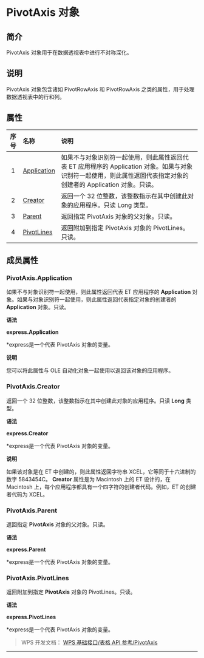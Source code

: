 # PivotAxis 对象

## 简介

PivotAxis 对象用于在数据透视表中进行不对称深化。

## 说明

PivotAxis 对象包含诸如 PivotRowAxis 和 PivotRowAxis 之类的属性，用于处理数据透视表中的行和列。

## 属性

| 序号 | 名称                                  | 说明                                                                                                                                                               |
|:----:|:--------------------------------------|:-------------------------------------------------------------------------------------------------------------------------------------------------------------------|
|  1   | [Application](#PivotAxis.Application) | 如果不与对象识别符一起使用，则此属性返回代表 ET 应用程序的 Application 对象。如果与对象识别符一起使用，则此属性返回代表指定对象的创建者的 Application 对象。只读。 |
|  2   | [Creator](#PivotAxis.Creator)         | 返回一个 32 位整数，该整数指示在其中创建此对象的应用程序。只读 Long 类型。                                                                                         |
|  3   | [Parent](#PivotAxis.Parent)           | 返回指定 PivotAxis 对象的父对象。只读。                                                                                                                            |
|  4   | [PivotLines](#PivotAxis.PivotLines)   | 返回附加到指定 PivotAxis 对象的 PivotLines。只读。                                                                                                                 |

## 成员属性

### PivotAxis.Application

如果不与对象识别符一起使用，则此属性返回代表 ET 应用程序的 **Application** 对象。如果与对象识别符一起使用，则此属性返回代表指定对象的创建者的 **Application** 对象。只读。

**语法**

**express.Application**

\*express是一个代表 PivotAxis 对象的变量。

**说明**

您可以将此属性与 OLE 自动化对象一起使用以返回该对象的应用程序。

### PivotAxis.Creator

返回一个 32 位整数，该整数指示在其中创建此对象的应用程序。只读 **Long** 类型。

**语法**

**express.Creator**

\*express是一个代表 PivotAxis 对象的变量。

**说明**

如果该对象是在 ET 中创建的，则此属性返回字符串 XCEL，它等同于十六进制的数字 5843454C。 **Creator** 属性是为 Macintosh 上的 ET 设计的，在 Macintosh 上，每个应用程序都具有一个四字符的创建者代码。例如，ET 的创建者代码为 XCEL。

### PivotAxis.Parent

返回指定 **PivotAxis** 对象的父对象。只读。

**语法**

**express.Parent**

\*express是一个代表 PivotAxis 对象的变量。

### PivotAxis.PivotLines

返回附加到指定 **PivotAxis** 对象的 PivotLines。只读。

**语法**

**express.PivotLines**

\*express是一个代表 PivotAxis 对象的变量。

> WPS 开发文档： [WPS 基础接口/表格 API 参考/PivotAxis](https://qn.cache.wpscdn.cn/encs/doc/office_v19/index.htm)

------------------------------------------------------------------------
